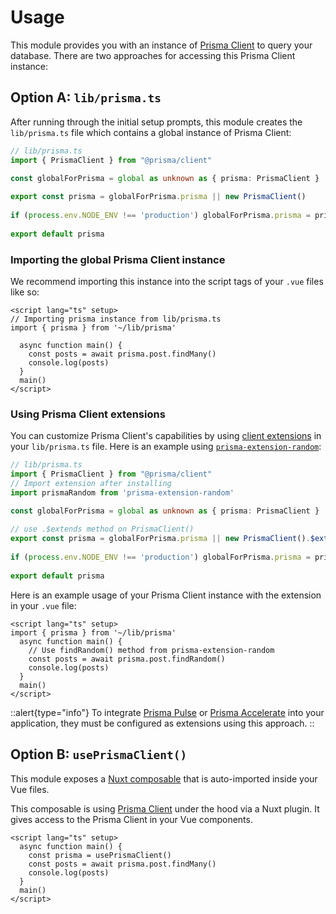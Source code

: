 # Usage
This module provides you with an instance of [Prisma Client](https://www.prisma.io/docs/orm/reference/prisma-client-reference) to query your database. There are two approaches for accessing this Prisma Client instance:

## Option A: `lib/prisma.ts`
After running through the initial setup prompts, this module creates the `lib/prisma.ts` file which contains a global instance of Prisma Client:

```ts
// lib/prisma.ts 
import { PrismaClient } from "@prisma/client"

const globalForPrisma = global as unknown as { prisma: PrismaClient }
    
export const prisma = globalForPrisma.prisma || new PrismaClient()
    
if (process.env.NODE_ENV !== 'production') globalForPrisma.prisma = prisma
    
export default prisma
```

### Importing the global Prisma Client instance
We recommend importing this instance into the script tags of your `.vue` files like so: 

```vue
<script lang="ts" setup>
// Importing prisma instance from lib/prisma.ts
import { prisma } from '~/lib/prisma'

  async function main() {
    const posts = await prisma.post.findMany()
    console.log(posts)
  }
  main()
</script>
```

### Using Prisma Client extensions 
You can customize Prisma Client's capabilities by using [client extensions](https://www.prisma.io/docs/orm/prisma-client/client-extensions) in your `lib/prisma.ts` file. 
Here is an example using [`prisma-extension-random`](https://github.com/nkeil/prisma-extension-random): 

```ts
// lib/prisma.ts 
import { PrismaClient } from "@prisma/client"
// Import extension after installing
import prismaRandom from 'prisma-extension-random'

const globalForPrisma = global as unknown as { prisma: PrismaClient }
    
// use .$extends method on PrismaClient()
export const prisma = globalForPrisma.prisma || new PrismaClient().$extends(prismaRandom())
    
if (process.env.NODE_ENV !== 'production') globalForPrisma.prisma = prisma
    
export default prisma
```

Here is an example usage of your Prisma Client instance with the extension in your `.vue` file: 

```vue
<script lang="ts" setup>
import { prisma } from '~/lib/prisma'
  async function main() {
    // Use findRandom() method from prisma-extension-random 
    const posts = await prisma.post.findRandom() 
    console.log(posts)
  }
  main()
</script>
```
::alert{type="info"}
To integrate [Prisma Pulse](https://www.prisma.io/docs/pulse/getting-started) or [Prisma Accelerate](https://www.prisma.io/docs/accelerate/getting-started) into your application, they must be configured as extensions using this approach. 
::


## Option B: `usePrismaClient()`
This module exposes a [Nuxt composable](https://nuxt.com/docs/guide/directory-structure/composables) that is auto-imported inside your Vue files.

This composable is using [Prisma Client](https://www.prisma.io/docs/orm/reference/prisma-client-reference) under the hood via a Nuxt plugin. It gives access to the Prisma Client in your Vue components. 

```vue
<script lang="ts" setup>
  async function main() {
    const prisma = usePrismaClient()
    const posts = await prisma.post.findMany()
    console.log(posts)
  }
  main()
</script>
```